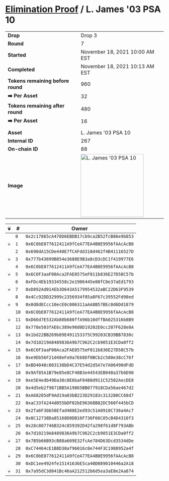 # [Elimination Proof](./readme.md) / L. James &#039;03 PSA 10

|||
|---|---|
| **Drop** | Drop 3 |
| **Round** | 7 |
| **Started** | November 18, 2021 10:00 AM EST |
| **Completed** | November 18, 2021 10:13 AM EST |
| **Tokens remaining before round** | 960 |
| **➡️ Per Asset** | 32 |
| **Tokens remaining after round** | 480 |
| **➡️ Per Asset** | 16 |
| | |
| **Asset** | L. James &#039;03 PSA 10 |
| **Internal ID** | 267 |
| **On-chain ID** | 88 |
| **Image** | <img src="https://tcdn.blokpax.com/94d9199b-dc69-4c01-8613-566517e94127/4780ad94e78c2c133a9b2f39804de11f08e748f191c7e3eb5026528d8d0f4f6e.jpg" height="200" alt="L. James &#039;03 PSA 10" /> |


| 💀 | # | Owner |
| --- | --- | --- |
|  | `0` | `0x2c17865cA470D6EBDB17cb9ca2B52fcB86e9b853` |
| 💀 | `1` | `0x6C0bE077612411A9fCeA77EA4B0E9956fAAcAcB8` |
|  | `2` | `0x690dA15CDe440E7fCAFdd310d462f4B41116527D` |
| 💀 | `3` | `0x777b43699B854e3688E9B3a8cD3cDC1f419977E6` |
|  | `4` | `0x6C0bE077612411A9fCeA77EA4B0E9956fAAcAcB8` |
| 💀 | `5` | `0x6C6F3aaF00Aca2FAE0575eF011b836E27D58C57b` |
|  | `6` | `0xFDc4Eb19334558c2e1906445e00fC0e37aEd1793` |
| 💀 | `7` | `0xD892Ad014Eb3D643A5179954532aBC22D63F9539` |
|  | `8` | `0x4Cc92DD32999c2356934f85a8F67c39552Fd98ed` |
| 💀 | `9` | `0x0d8dECcc10ecE0c006311aAA8B57BEc8d6Dd1879` |
|  | `10` | `0x6C0bE077612411A9fCeA77EA4B0E9956fAAcAcB8` |
| 💀 | `11` | `0xD66d7E532Ab80b680ffA96b10dffBA025316b8B9` |
|  | `12` | `0x778e503fAE6c389e90d0D19202E0cc207F628e0A` |
| 💀 | `13` | `0x1bd22BB269b89E491153375C99203CB39BB7830c` |
|  | `14` | `0x7d10219A8489836A9b7C962C2cb9051E3CDa0ff2` |
| 💀 | `15` | `0x6C6F3aaF00Aca2FAE0575eF011b836E27D58C57b` |
|  | `16` | `0xe9Db56F21d48eFa9a7E68Df0BCb2c580e38cC76f` |
| 💀 | `17` | `0xBD4048c803138bD4C37E54d2d5A7e7A06490dFdD` |
|  | `18` | `0x9Af85A1B79e85e8CF48B3e44543EB048a37b6D90` |
| 💀 | `19` | `0xe5E4edb49Da30c8E6baF8480d911C52582AecDE8` |
|  | `20` | `0x4d5eb2f9871BB5A19865BB077918CDa56ae467d2` |
| 💀 | `21` | `0xA68205dF9Ad19a03bB223D29183c313280CC68d7` |
|  | `22` | `0xaC33fA244d055bDF02bE96368B82DC560f445bCD` |
| 💀 | `23` | `0x2fa6F3bb58Efad488E2ed93c51A0910C736a4Ac7` |
|  | `24` | `0x0C12738Da85168D0DB16F736F66C05cB4D4310f3` |
| 💀 | `25` | `0x28c807746B324c859392D42fa298f61d8F793ABb` |
|  | `26` | `0x7d10219A8489836A9b7C962C2cb9051E3CDa0ff2` |
| 💀 | `27` | `0x7B5b66B93cB88a609E32fcAe784D63Dcd3534dDe` |
|  | `28` | `0xC74464cE1B8D30af96016c0e744F3C1988952a4f` |
| 💀 | `29` | `0x6C0bE077612411A9fCeA77EA4B0E9956fAAcAcB8` |
|  | `30` | `0xDC1ee4924fe15141636E5ca40D089010446a2A18` |
| 💀 | `31` | `0x7a95dC3d041Bc46aA212512b6d5ea3aE8e2Aa874` |
